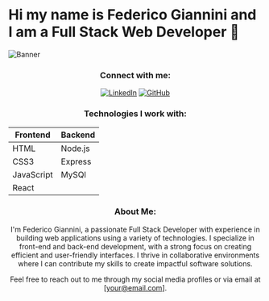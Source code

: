 # Hi my name is Federico Giannini and I am a Full Stack Web Developer 👋

![Banner](https://example.com/your-banner.jpg)

<div align="center">

### Connect with me:

[![LinkedIn](https://img.shields.io/badge/LinkedIn-Profile-green)](https://www.linkedin.com/in/federico-giannini95/)
[![GitHub](https://img.shields.io/badge/GitHub-Profile-green)](https://github.com/FGiannini95)

</div>

<div align="center">

### Technologies I work with:

| Frontend          | Backend         |
|-------------------|-----------------|
| HTML              | Node.js         |
| CSS3              | Express         |
| JavaScript        | MySQl           |
| React             |                 |

</div>

<div align="center">

### About Me:

I'm Federico Giannini, a passionate Full Stack Developer with experience in building web applications using a variety of technologies. I specialize in front-end and back-end development, with a strong focus on creating efficient and user-friendly interfaces. I thrive in collaborative environments where I can contribute my skills to create impactful software solutions.

Feel free to reach out to me through my social media profiles or via email at [your@email.com].

</div>



<!--
**FGiannini95/FGiannini95** is a ✨ _special_ ✨ repository because its `README.md` (this file) appears on your GitHub profile.

Here are some ideas to get you started:

- 🔭 I’m currently working on ...
- 🌱 I’m currently learning ...
- 👯 I’m looking to collaborate on ...
- 🤔 I’m looking for help with ...
- 💬 Ask me about ...
- 📫 How to reach me: ...
- 😄 Pronouns: ...
- ⚡ Fun fact: ...
-->
